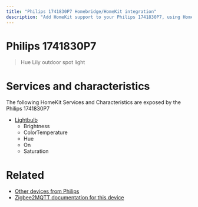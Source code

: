 ```yaml
---
title: "Philips 1741830P7 Homebridge/HomeKit integration"
description: "Add HomeKit support to your Philips 1741830P7, using Homebridge, Zigbee2MQTT and homebridge-z2m."
---
```

<!---
This file has been GENERATED using src/docgen/docgen.ts
DO NOT EDIT THIS FILE MANUALLY!
-->
# Philips 1741830P7
> Hue Lily outdoor spot light


# Services and characteristics
The following HomeKit Services and Characteristics are exposed by
the Philips 1741830P7

* [Lightbulb](../../light.md)
  * Brightness
  * ColorTemperature
  * Hue
  * On
  * Saturation


# Related
* [Other devices from Philips](../index.md#philips)
* [Zigbee2MQTT documentation for this device](https://www.zigbee2mqtt.io/devices/1741830P7.html)